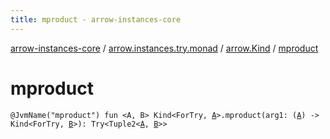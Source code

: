 ```yaml
---
title: mproduct - arrow-instances-core
---
```


[arrow-instances-core](../../index.html) / [arrow.instances.try.monad](../index.html) / [arrow.Kind](index.html) / [mproduct](./mproduct.html)

# mproduct

`@JvmName("mproduct") fun <A, B> Kind<ForTry, `[`A`](mproduct.html#A)`>.mproduct(arg1: (`[`A`](mproduct.html#A)`) -> Kind<ForTry, `[`B`](mproduct.html#B)`>): Try<Tuple2<`[`A`](mproduct.html#A)`, `[`B`](mproduct.html#B)`>>`